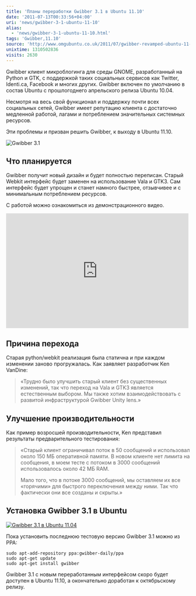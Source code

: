 ```yaml
---
title: 'Планы переработки Gwibber 3.1 в Ubuntu 11.10'
date: '2011-07-13T00:33:56+04:00'
uri: 'news/gwibber-3-1-ubuntu-11-10'
alias: 
  - 'news/gwibber-3-1-ubuntu-11-10.html'
tags: 'Gwibber,11.10'
source: 'http://www.omgubuntu.co.uk/2011/07/gwibber-revamped-ubuntu-11-10/'
unixtime: 1310502836
visits: 2630
---
```

Gwibber клиент микроблогинга для среды GNOME, разработанный на Python и GTK, c поддержкой таких социальных сервисов как Twitter, Identi.ca, Facebook и многих других. Gwibber включен по умолчанию в состав Ubuntu с прошлогоднего апрельского релиза Ubuntu 10.04.

Несмотря на весь свой функционал и поддержку почти всех социальных сетей, Gwibber имеет репутацию клиента с достаточно медленной работой, лагами и потреблением значительных системных ресурсов.

Эти проблемы и призван решить Gwibber, к выходу в Ubuntu 11.10.

![Gwibber 3.1](img/2011/07/13/00-00/gwibber-update-box-5932891222-o.jpg)

## Что планируется

Gwibber получит новый дизайн и будет полностью переписан. Старый Webkit интерфейс будет заменен на использование Vala и GTK3. Сам интерфейс будет упрощен и станет намного быстрее, отзывчивее и с минимальным потреблением ресурсов.

С работой можно ознакомиться из демонстрационного видео.

<iframe width="500" height="314" src="https://www.youtube.com/embed/ZqoaB5uvm-k" frameborder="0" allowfullscreen=""></iframe>

## Причина перехода

Старая python/webkit реализация была статична и при каждом изменении заново прогружалась. Как заявляет разработчик Ken VanDine:

> «Трудно было улучшить старый клиент без существенных изменений, так что переход на Vala и GTK3 является естественным выбором. Мы также хотим взаимодействовать с развитой инфраструктурой Gwibber Unity lens.»

## Улучшение производительности

Как пример возросшей производительности, Ken представил результаты предварительного тестирования:

> «Старый клиент ограничивал поток в 50 сообщений и использовал около 150 МБ оперативной памяти. В новом клиенте нет лимита на сообщения, в моем тесте с потоком в 3000 сообщений использовалось около 42 MБ RAM.
> 
> Мало того, что в потоке 3000 сообщений, мы оставляем их все «горячими» для быстрого переключения между ними. Так что фактически они все созданы и скрыты.»

## Установка Gwibber 3.1 в Ubuntu

[![Gwibber 3.1 в Ubuntu 11.04](img/2011/07/13/00-00/gwibber-31-5930941835-o.jpg)](img/2011/07/13/00-00/gwibber-31-5930941835-o.jpg)

Пока установить последнюю тестовую версию Gwibber 3.1 можно из PPA:

```
sudo apt-add-repository ppa:gwibber-daily/ppa
sudo apt-get update
sudo apt-get install gwibber
```

Gwibber 3.1 с новым переработанным интерфейсом скоро будет доступен в Ubuntu 11.10, а окончательно доработан к октябрьскому релизу.
